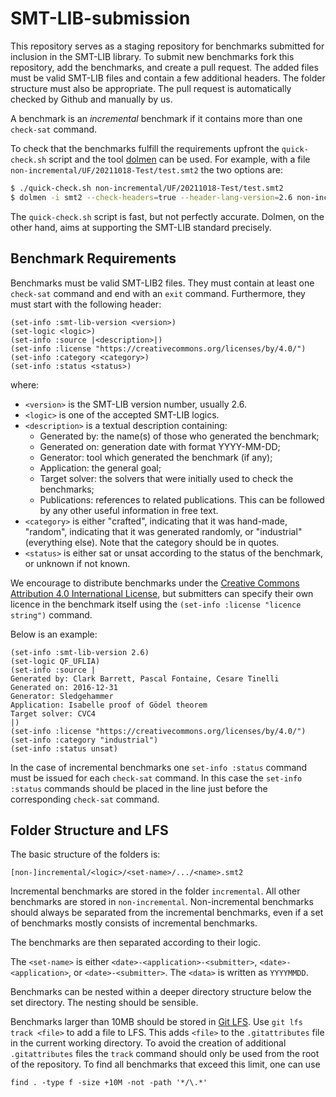 # SMT-LIB-submission

This repository serves as a staging repository for benchmarks submitted
for inclusion in the SMT-LIB library.  To submit new benchmarks fork this
repository, add the benchmarks, and create a pull request.  The added
files must be valid SMT-LIB files and contain a few additional headers.
The folder structure must also be appropriate.  The pull request is
automatically checked by Github and manually by us.

A benchmark is an *incremental* benchmark if it contains more than one
`check-sat` command.

To check that the benchmarks fulfill the requirements
upfront the `quick-check.sh` script and the tool
[dolmen](https://github.com/Gbury/dolmen/) can be used.  For example, with
a file `non-incremental/UF/20211018-Test/test.smt2` the two options are:

```bash
$ ./quick-check.sh non-incremental/UF/20211018-Test/test.smt2
$ dolmen -i smt2 --check-headers=true --header-lang-version=2.6 non-incremental/UF/20211018-Test/test.smt2
```

The `quick-check.sh` script is fast, but not perfectly accurate.
Dolmen, on the other hand, aims at supporting the SMT-LIB standard
precisely.

## Benchmark Requirements

Benchmarks must be valid SMT-LIB2 files.  They must contain at least
one `check-sat` command and end with an `exit` command.  Furthermore,
they must start with the following header:

```
(set-info :smt-lib-version <version>)
(set-logic <logic>)
(set-info :source |<description>|)
(set-info :license "https://creativecommons.org/licenses/by/4.0/")
(set-info :category <category>)
(set-info :status <status>)
```
where:
- ```<version>``` is the SMT-LIB version number, usually 2.6.
- ```<logic>``` is one of the accepted SMT-LIB logics.
- ```<description>``` is a textual description containing:
  * Generated by: the name(s) of those who generated the benchmark;
  * Generated on: generation date with format YYYY-MM-DD;
  * Generator: tool which generated the benchmark (if any);
  * Application: the general goal;
  * Target solver: the solvers that were initially used to check the benchmarks;
  * Publications: references to related publications.
This can be followed by any other useful information in free text. 
- ```<category>``` is either "crafted", indicating that it was hand-made,
"random", indicating that it was generated randomly, or "industrial"
(everything else).  Note that the category should be in quotes.
- ```<status>``` is either sat or unsat according to the status of the benchmark,
  or unknown if not known.

We encourage to distribute benchmarks under
the [Creative Commons Attribution 4.0 International
License](https://creativecommons.org/licenses/by/4.0/), but submitters can
specify their own licence in the benchmark itself using the ```(set-info
:license "licence string")``` command.

Below is an example:

```
(set-info :smt-lib-version 2.6)
(set-logic QF_UFLIA)
(set-info :source |
Generated by: Clark Barrett, Pascal Fontaine, Cesare Tinelli
Generated on: 2016-12-31
Generator: Sledgehammer
Application: Isabelle proof of Gödel theorem
Target solver: CVC4
|)
(set-info :license "https://creativecommons.org/licenses/by/4.0/")
(set-info :category "industrial")
(set-info :status unsat)
```

In the case of incremental benchmarks one `set-info :status` command
must be issued for each `check-sat` command.  In this case the
`set-info :status` commands should be placed in the line just before
the corresponding `check-sat` command.

## Folder Structure and LFS

The basic structure of the folders is:

```
[non-]incremental/<logic>/<set-name>/.../<name>.smt2
```

Incremental benchmarks are stored in the folder `incremental`.  All other
benchmarks are stored in `non-incremental`.  Non-incremental benchmarks
should always be separated from the incremental benchmarks, even if a
set of benchmarks mostly consists of incremental benchmarks.

The benchmarks are then separated according to their logic.

The `<set-name>` is either `<date>-<application>-<submitter>`,
`<date>-<application>`, or `<date>-<submitter>`.  The `<data>`
is written as `YYYYMMDD`. 

Benchmarks can be nested within a deeper directory structure below the
set directory.  The nesting should be sensible.

Benchmarks larger than 10MB should be stored in
[Git LFS](https://git-lfs.github.com/).  Use `git lfs track <file>` to
add a file to LFS.  This adds `<file>` to the `.gitattributes` file
in the current working directory.  To avoid the creation of additional
`.gitattributes` files the `track` command should only be used from the
root of the repository.
To find all benchmarks that exceed this limit, one can use
```
find . -type f -size +10M -not -path '*/\.*'
```


